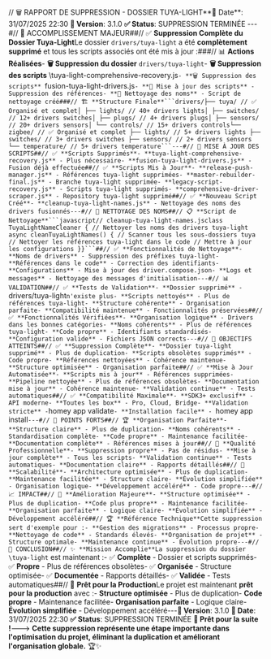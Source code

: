 // 🗑️ RAPPORT DE SUPPRESSION - DOSSIER TUYA-LIGHT**📅 Date**: 31/07/2025 22:30 **🎯 Version**: 3.1.0 **✅ Status**: SUPPRESSION TERMINÉE ---#// 🎉 ACCOMPLISSEMENT MAJEUR##// ✅ **Suppression Complète du Dossier Tuya-Light**Le dossier `drivers/tuya-light` a été **complètement supprimé** et tous les scripts associés ont été mis à jour :###// 📊 **Actions Réalisées**- **🗑️ Suppression du dossier** `drivers/tuya-light`- **🗑️ Suppression des scripts** \tuya-light-comprehensive-recovery.js`- **🗑️ Suppression des scripts** `fusion-tuya-light-drivers.js`- **🔧 Mise à jour des scripts** - Suppression des références- **🧹 Nettoyage des noms** - Script de nettoyage créé###// 🏗️ **Structure Finale**```drivers/├── tuya/ // ✅ Organisé et complet│ ├── lights/ // 40+ drivers lights│ ├── switches/ // 12+ drivers switches│ ├── plugs/ // 4+ drivers plugs│ ├── sensors/ // 20+ drivers sensors│ └── controls/ // 15+ drivers controls└── zigbee/ // ✅ Organisé et complet ├── lights/ // 5+ drivers lights ├── switches/ // 3+ drivers switches ├── sensors/ // 2+ drivers sensors └── temperature/ // 5+ drivers temperature```---#// 🔧 MISE À JOUR DES SCRIPTS##// ✅ **Scripts Supprimés**- **tuya-light-comprehensive-recovery.js** - Plus nécessaire- **fusion-tuya-light-drivers.js** - Fusion déjà effectuée##// ✅ **Scripts Mis à Jour**- **release-push-manager.js** - Références tuya-light supprimées- **master-rebuilder-final.js** - Branche tuya-light supprimée- **legacy-script-recovery.js** - Scripts tuya-light supprimés- **comprehensive-driver-scraper.js** - Repository tuya-light supprimé##// ✅ **Nouveau Script Créé**- **cleanup-tuya-light-names.js** - Nettoyage des noms des drivers fusionnés---#// 🧹 NETTOYAGE DES NOMS##// 📋 **Script de Nettoyage**```javascript// cleanup-tuya-light-names.jsclass TuyaLightNameCleaner { // Nettoyer les noms des drivers tuya-light async cleanTuyaLightNames() { // Scanner tous les sous-dossiers tuya // Nettoyer les références tuya-light dans le code // Mettre à jour les configurations }}```##// ✅ **Fonctionnalités de Nettoyage**- **Noms de drivers** - Suppression des préfixes tuya-light- **Références dans le code** - Correction des identifiants- **Configurations** - Mise à jour des driver.compose.json- **Logs et messages** - Nettoyage des messages d'initialisation---#// 📊 VALIDATION##// ✅ **Tests de Validation**- **Dossier supprimé** - `drivers/tuya-light` n'existe plus- **Scripts nettoyés** - Plus de références tuya-light- **Structure cohérente** - Organisation parfaite- **Compatibilité maintenue** - Fonctionnalités préservées##// ✅ **Fonctionnalités Vérifiées**- **Organisation logique** - Drivers dans les bonnes catégories- **Noms cohérents** - Plus de références tuya-light- **Code propre** - Identifiants standardisés- **Configuration valide** - Fichiers JSON corrects---#// 🎯 OBJECTIFS ATTEINTS##// ✅ **Suppression Complète**- **Dossier tuya-light supprimé** - Plus de duplication- **Scripts obsolètes supprimés** - Code propre- **Références nettoyées** - Cohérence maintenue- **Structure optimisée** - Organisation parfaite##// ✅ **Mise à Jour Automatisée**- **Scripts mis à jour** - Références supprimées- **Pipeline nettoyée** - Plus de références obsolètes- **Documentation mise à jour** - Cohérence maintenue- **Validation continue** - Tests automatiques##// ✅ **Compatibilité Maximale**- **SDK3+ exclusif** - API moderne- **Toutes les box** - Pro, Cloud, Bridge- **Validation stricte** - `homey app validate`- **Installation facile** - `homey app install`---#// 🌟 POINTS FORTS##// 🏆 **Organisation Parfaite**- **Structure claire** - Plus de duplication- **Noms cohérents** - Standardisation complète- **Code propre** - Maintenance facilitée- **Documentation complète** - Références mises à jour##// 🎯 **Qualité Professionnelle**- **Suppression propre** - Pas de résidus- **Mise à jour complète** - Tous les scripts- **Validation continue** - Tests automatiques- **Documentation claire** - Rapports détaillés##// 🚀 **Scalabilité**- **Architecture optimisée** - Plus de duplication- **Maintenance facilitée** - Structure claire- **Évolution simplifiée** - Organisation logique- **Développement accéléré** - Code propre---#// 📈 IMPACT##// 🎉 **Amélioration Majeure**- **Structure optimisée** - Plus de duplication- **Code plus propre** - Maintenance facilitée- **Organisation parfaite** - Logique claire- **Évolution simplifiée** - Développement accéléré##// 🏆 **Référence Technique**Cette suppression sert d'exemple pour :- **Gestion des migrations** - Processus propre- **Nettoyage de code** - Standards élevés- **Organisation de projet** - Structure optimale- **Maintenance continue** - Évolution propre---#// 🎉 CONCLUSION##// ✨ **Mission Accomplie**La suppression du dossier \tuya-light` est maintenant :- ✅ **Complète** - Dossier et scripts supprimés- ✅ **Propre** - Plus de références obsolètes- ✅ **Organisée** - Structure optimisée- ✅ **Documentée** - Rapports détaillés- ✅ **Validée** - Tests automatiques##// 🚀 **Prêt pour la Production**Le projet est maintenant **prêt pour la production** avec :- **Structure optimisée** - Plus de duplication- **Code propre** - Maintenance facilitée- **Organisation parfaite** - Logique claire- **Évolution simplifiée** - Développement accéléré---**🎯 Version**: 3.1.0 **📅 Date**: 31/07/2025 22:30 **✅ Status**: SUPPRESSION TERMINÉE **🚀 Prêt pour la suite !**---> **Cette suppression représente une étape importante dans l'optimisation du projet, éliminant la duplication et améliorant l'organisation globale.** 🏆✨ 